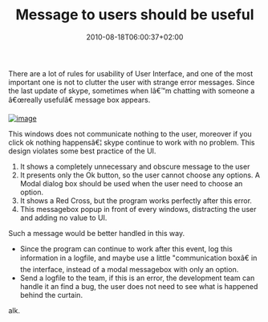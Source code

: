 ﻿---
title: "Message to users should be useful"
description: ""
date: 2010-08-18T06:00:37+02:00
draft: false
tags: [Architecture]
categories: [Software Architecture]
---
There are a lot of rules for usability of User Interface, and one of the most important one is not to clutter the user with strange error messages. Since the last update of skype, sometimes when Iâ€™m chatting with someone a â€œreally usefulâ€ message box appears.

[![image](http://www.codewrecks.com/blog/wp-content/uploads/2010/08/image_thumb3.png "image")](http://www.codewrecks.com/blog/wp-content/uploads/2010/08/image5.png)

This windows does not communicate nothing to the user, moreover if you click ok nothing happensâ€¦ skype continue to work with no problem. This design violates some best practice of the UI.

1. It shows a completely unnecessary and obscure message to the user
2. It presents only the Ok button, so the user cannot choose any options. A Modal dialog box should be used when the user need to choose an option.
3. It shows a Red Cross, but the program works perfectly after this error.
4. This messagebox popup in front of every windows, distracting the user and adding no value to UI.

Such a message would be better handled in this way.

- Since the program can continue to work after this event, log this information in a logfile, and maybe use a little "communication boxâ€ in the interface, instead of a modal messagebox with only an option.
- Send a logfile to the team, if this is an error, the development team can handle it an find a bug, the user does not need to see what is happened behind the curtain.

alk.
